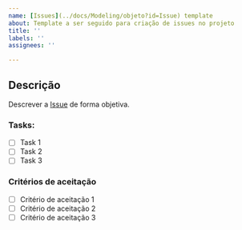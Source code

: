 ```yaml
---
name: [Issues](../docs/Modeling/objeto?id=Issue) template
about: Template a ser seguido para criação de issues no projeto
title: ''
labels: ''
assignees: ''

---
```


## Descrição
Descrever a [Issue](../docs/Modeling/objeto?id=Issue) de forma objetiva.

### Tasks: 
- [ ] Task 1
- [ ] Task 2
- [ ] Task 3

### Critérios de aceitação

- [ ] Critério de aceitação 1
- [ ] Critério de aceitação 2
- [ ] Critério de aceitação 3
